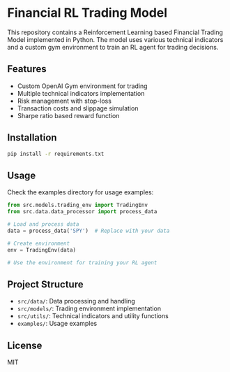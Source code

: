 # Financial RL Trading Model

This repository contains a Reinforcement Learning based Financial Trading Model implemented in Python. The model uses various technical indicators and a custom gym environment to train an RL agent for trading decisions.

## Features

- Custom OpenAI Gym environment for trading
- Multiple technical indicators implementation
- Risk management with stop-loss
- Transaction costs and slippage simulation
- Sharpe ratio based reward function

## Installation

```bash
pip install -r requirements.txt
```

## Usage

Check the examples directory for usage examples:

```python
from src.models.trading_env import TradingEnv
from src.data.data_processor import process_data

# Load and process data
data = process_data('SPY')  # Replace with your data

# Create environment
env = TradingEnv(data)

# Use the environment for training your RL agent
```

## Project Structure

- `src/data/`: Data processing and handling
- `src/models/`: Trading environment implementation
- `src/utils/`: Technical indicators and utility functions
- `examples/`: Usage examples

## License

MIT